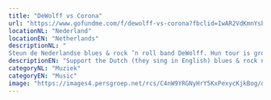 ```yaml
---
title: "DeWolff vs Corona"
url: "https://www.gofundme.com/f/dewolff-vs-corona?fbclid=IwAR2VdKmnYsbDV4OOD-h9dbi2jc70urO5g7Xbr6ulLedQxjBXcdpbWK_qCeM"
locationNL: "Nederland"
locationEN: "Netherlands"
descriptionNL: "
Steun de Nederlandse blues & rock ’n roll band DeWolff. Hun tour is grotendeels afgelast en missen daarom een grote bron van inkomsten."
descriptionEN: "Support the Dutch (they sing in English) blues & rock n' roll band DeWolff. Their tour got cancelled and now they are missing out on the bulk of their income."
categoryNL: "Muziek"
categoryEN: "Music"
image: "https://images4.persgroep.net/rcs/C4nW9YRGNyHrY5KxPexycKjkBog/diocontent/161517630/_fitwidth/694/?appId=21791a8992982cd8da851550a453bd7f&quality=0.9"
---
```

